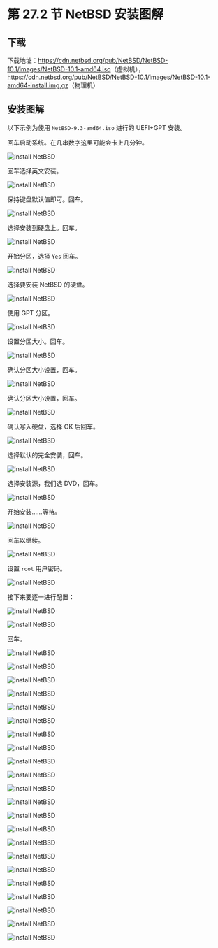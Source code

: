 # 第 27.2 节 NetBSD 安装图解

## 下载

下载地址：<https://cdn.netbsd.org/pub/NetBSD/NetBSD-10.1/images/NetBSD-10.1-amd64.iso>（虚拟机），<https://cdn.netbsd.org/pub/NetBSD/NetBSD-10.1/images/NetBSD-10.1-amd64-install.img.gz>（物理机）

## 安装图解

以下示例为使用 `NetBSD-9.3-amd64.iso` 进行的 UEFI+GPT 安装。

回车启动系统。在几串数字这里可能会卡上几分钟。

![install NetBSD](../.gitbook/assets/nb1.png)

回车选择英文安装。

![install NetBSD](../.gitbook/assets/nb2.png)

保持键盘默认值即可。回车。

![install NetBSD](../.gitbook/assets/nb3.png)

选择安装到硬盘上。回车。

![install NetBSD](../.gitbook/assets/nb4.png)

开始分区，选择 `Yes` 回车。

![install NetBSD](../.gitbook/assets/nb5.png)

选择要安装 NetBSD 的硬盘。

![install NetBSD](../.gitbook/assets/nb6.png)


使用 GPT 分区。

![install NetBSD](../.gitbook/assets/nb7.png)

设置分区大小。回车。

![install NetBSD](../.gitbook/assets/nb8.png)

确认分区大小设置，回车。

![install NetBSD](../.gitbook/assets/nb9.png)

确认分区大小设置，回车。

![install NetBSD](../.gitbook/assets/nb10.png)

确认写入硬盘，选择 OK 后回车。

![install NetBSD](../.gitbook/assets/nb11.png)

选择默认的完全安装，回车。

![install NetBSD](../.gitbook/assets/nb12.png)

选择安装源，我们选 DVD，回车。

![install NetBSD](../.gitbook/assets/nb13.png)

开始安装……等待。

![install NetBSD](../.gitbook/assets/nb14.png)

回车以继续。


![install NetBSD](../.gitbook/assets/nb16.png)

设置 `root` 用户密码。

![install NetBSD](../.gitbook/assets/nb17.png)

接下来要逐一进行配置：

![install NetBSD](../.gitbook/assets/nb37.png)



![install NetBSD](../.gitbook/assets/nb18.png)

回车。

![install NetBSD](../.gitbook/assets/nb19.png)

![install NetBSD](../.gitbook/assets/nb20.png)

![install NetBSD](../.gitbook/assets/nb21.png)

![install NetBSD](../.gitbook/assets/nb22.png)

![install NetBSD](../.gitbook/assets/nb23.png)


![install NetBSD](../.gitbook/assets/nb24.png)

![install NetBSD](../.gitbook/assets/nb25.png)

![install NetBSD](../.gitbook/assets/nb26.png)

![install NetBSD](../.gitbook/assets/nb27.png)


![install NetBSD](../.gitbook/assets/nb28.png)

![install NetBSD](../.gitbook/assets/nb29.png)

![install NetBSD](../.gitbook/assets/nb30.png)

![install NetBSD](../.gitbook/assets/nb31.png)

![install NetBSD](../.gitbook/assets/nb30.png)

![install NetBSD](../.gitbook/assets/nb32.png)

![install NetBSD](../.gitbook/assets/nb33.png)

![install NetBSD](../.gitbook/assets/nb34.png)

![install NetBSD](../.gitbook/assets/nb35.png)

![install NetBSD](../.gitbook/assets/nb36.png)

![install NetBSD](../.gitbook/assets/nb37.png)

![install NetBSD](../.gitbook/assets/nb38.png)

![install NetBSD](../.gitbook/assets/nb39.png)
